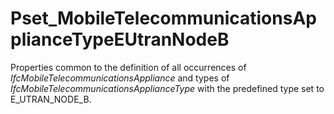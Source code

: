 # Pset_MobileTelecommunicationsApplianceTypeEUtranNodeB

Properties common to the definition of all occurrences of _IfcMobileTelecommunicationsAppliance_ and types of _IfcMobileTelecommunicationsApplianceType_ with the predefined type set to E_UTRAN_NODE_B.
